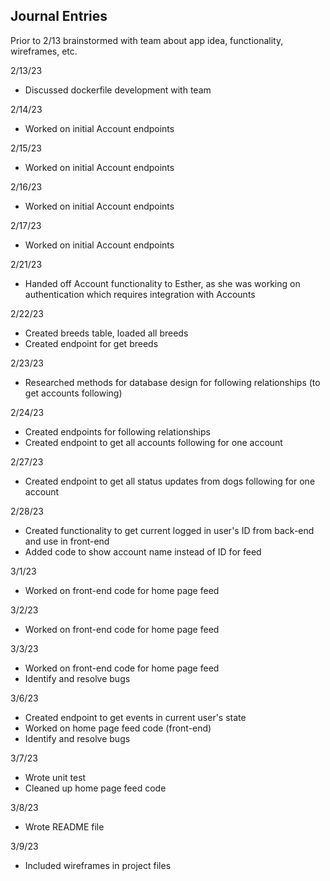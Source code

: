 ## Journal Entries

Prior to 2/13 brainstormed with team about app idea, functionality, wireframes, etc.

2/13/23
- Discussed dockerfile development with team

2/14/23
- Worked on initial Account endpoints

2/15/23
- Worked on initial Account endpoints

2/16/23
- Worked on initial Account endpoints

2/17/23
- Worked on initial Account endpoints

2/21/23
- Handed off Account functionality to Esther, as she was working on authentication which requires integration with Accounts

2/22/23
- Created breeds table, loaded all breeds
- Created endpoint for get breeds

2/23/23
- Researched methods for database design for following relationships (to get accounts following)

2/24/23
- Created endpoints for following relationships
- Created endpoint to get all accounts following for one account

2/27/23
- Created endpoint to get all status updates from dogs following for one account

2/28/23
- Created functionality to get current logged in user's ID from back-end and use in front-end
- Added code to show account name instead of ID for feed

3/1/23
- Worked on front-end code for home page feed

3/2/23
- Worked on front-end code for home page feed

3/3/23
- Worked on front-end code for home page feed
- Identify and resolve bugs

3/6/23
- Created endpoint to get events in current user's state
- Worked on home page feed code (front-end)
- Identify and resolve bugs

3/7/23
- Wrote unit test
- Cleaned up home page feed code

3/8/23
- Wrote README file

3/9/23
- Included wireframes in project files
